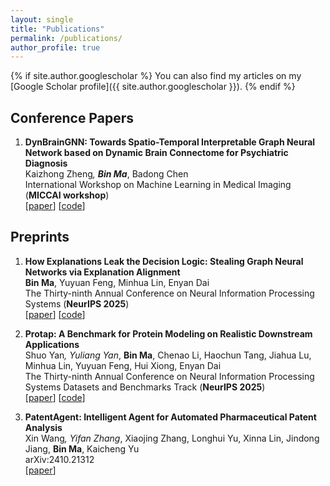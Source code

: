 ```yaml
---
layout: single
title: "Publications"
permalink: /publications/
author_profile: true
---
```


{% if site.author.googlescholar %}
You can also find my articles on my [Google Scholar profile]({{ site.author.googlescholar }}).
{% endif %}

## Conference Papers

1. **DynBrainGNN: Towards Spatio-Temporal Interpretable Graph Neural Network based on Dynamic Brain Connectome for Psychiatric Diagnosis**  
   Kaizhong Zheng<sup>*</sup>, **Bin Ma**<sup>*</sup>, Badong Chen  
   International Workshop on Machine Learning in Medical Imaging (**MICCAI workshop**)  
   [[paper](https://link.springer.com/chapter/10.1007/978-3-031-45676-3_17)] [[code](https://github.com/beanmah/DynBrainGNN)]

## Preprints

1. **How Explanations Leak the Decision Logic: Stealing Graph Neural Networks via Explanation Alignment**  
   **Bin Ma**, Yuyuan Feng, Minhua Lin, Enyan Dai  
   The Thirty-ninth Annual Conference on Neural Information Processing Systems (**NeurIPS 2025**)  
   [[paper](https://arxiv.org/pdf/2506.03087)] [[code](https://github.com/beanmah/EGSteal)]

2. **Protap: A Benchmark for Protein Modeling on Realistic Downstream Applications**  
   Shuo Yan<sup>*</sup>, Yuliang Yan<sup>*</sup>, **Bin Ma**, Chenao Li, Haochun Tang, Jiahua Lu, Minhua Lin, Yuyuan Feng, Hui Xiong, Enyan Dai  
   The Thirty-ninth Annual Conference on Neural Information Processing Systems Datasets and Benchmarks Track (**NeurIPS 2025**)  
   [[paper](https://arxiv.org/pdf/2506.02052)] [[code](https://github.com/Trust-App-AI-Lab/protap)]

3. **PatentAgent: Intelligent Agent for Automated Pharmaceutical Patent Analysis**  
   Xin Wang<sup>*</sup>, Yifan Zhang<sup>*</sup>, Xiaojing Zhang, Longhui Yu, Xinna Lin, Jindong Jiang, **Bin Ma**, Kaicheng Yu  
   arXiv:2410.21312  
   [[paper](https://arxiv.org/pdf/2410.21312)]

